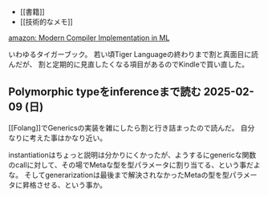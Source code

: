 - [[書籍]]
- [[技術的なメモ]]

[amazon: Modern Compiler Implementation in ML](https://amzn.to/4hKa77e)

いわゆるタイガーブック。
若い頃Tiger Languageの終わりまで割と真面目に読んだが、
割と定期的に見直したくなる項目があるのでKindleで買い直した。

## Polymorphic typeをinferenceまで読む 2025-02-09 (日)

[[Folang]]でGenericsの実装を雑にしたら割と行き詰まったので読んだ。
自分なりに考えた事はかなり近い。

instantiationはちょっと説明は分かりにくかったが、ようするにgenericな関数のcallに対して、その場でMetaな型を型パラメータに割り当てる、という事だよな。
そしてgenerarizationは最後まで解決されなかったMetaの型を型パラメータに昇格させる、という事か。
